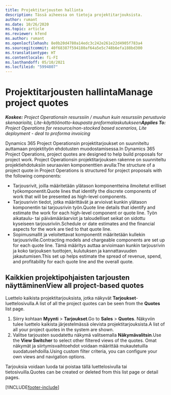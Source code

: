 ```yaml
---
title: Projektitarjousten hallinta
description: Tässä aiheessa on tietoja projektitarjouksista.
author: rumant
ms.date: 10/26/2020
ms.topic: article
ms.reviewer: kfend
ms.author: rumant
ms.openlocfilehash: 8e0b20d4780a14edc3c242e261e22d4905f783a4
ms.sourcegitcommit: 40f68387f594180af64a5e5c748b6efa188bd300
ms.translationtype: HT
ms.contentlocale: fi-FI
ms.lasthandoff: 05/10/2021
ms.locfileid: "5994807"
---
```

# <a name="manage-project-quotes"></a><span data-ttu-id="2e765-103">Projektitarjousten hallinta</span><span class="sxs-lookup"><span data-stu-id="2e765-103">Manage project quotes</span></span>

<span data-ttu-id="2e765-104">_**Koskee:** Project Operationsin resurssiin / muuhun kuin resurssiin perustuvia skenaarioita, Lite-käyttöönotto-kaupasta proformalaskutukseen_</span><span class="sxs-lookup"><span data-stu-id="2e765-104">_**Applies To:** Project Operations for resource/non-stocked based scenarios, Lite deployment - deal to proforma invoicing_</span></span>

<span data-ttu-id="2e765-105">Dynamics 365 Project Operationsin projektitarjoukset on suunniteltu auttamaan projektityön ehdotusten muodostamisessa.</span><span class="sxs-lookup"><span data-stu-id="2e765-105">In Dynamics 365 Project Operations, project quotes are designed to help build proposals for project work.</span></span> <span data-ttu-id="2e765-106">Project Operationsin projektitarjouksen rakenne on suunniteltu projektiehdotuksiin seuraavien komponenttien avulla:</span><span class="sxs-lookup"><span data-stu-id="2e765-106">The structure of a project quote in Project Operations is structured for project proposals with the following components:</span></span>

  - <span data-ttu-id="2e765-107">Tarjousrivit, joilla määritetään ylätason komponentteina ilmoitetut erilliset työkomponentit.</span><span class="sxs-lookup"><span data-stu-id="2e765-107">Quote lines that identify the discrete components of work that will be presented as high-level components.</span></span>
  - <span data-ttu-id="2e765-108">Tarjousrivin tiedot, jotka määrittävät ja arvioivat kunkin ylätason komponentin tai tarjousrivin työn.</span><span class="sxs-lookup"><span data-stu-id="2e765-108">Quote line details that identify and estimate the work for each high-level component or quote line.</span></span> <span data-ttu-id="2e765-109">Työn aikataulu- tai päivämääräarviot ja taloudelliset seikat on sidottu kyseiseen tarjousriviin.</span><span class="sxs-lookup"><span data-stu-id="2e765-109">Schedule or date estimates and the financial aspects for the work are tied to that quote line.</span></span>
  - <span data-ttu-id="2e765-110">Sopimusmallit ja veloitettavat komponentit määritetään kullekin tarjousriville.</span><span class="sxs-lookup"><span data-stu-id="2e765-110">Contracting models and chargeable components are set up for each quote line.</span></span> <span data-ttu-id="2e765-111">Tämä määritys auttaa arvioimaan kunkin tarjousrivin ja koko tarjouksen tuottojen, kulutuksen ja kannattavuuden jakautumisen.</span><span class="sxs-lookup"><span data-stu-id="2e765-111">This set up helps estimate the spread of revenue, spend, and profitability for each quote line and the overall quote.</span></span>

## <a name="view-all-project-based-quotes"></a><span data-ttu-id="2e765-112">Kaikkien projektipohjaisten tarjousten näyttäminen</span><span class="sxs-lookup"><span data-stu-id="2e765-112">View all project-based quotes</span></span>

<span data-ttu-id="2e765-113">Luettelo kaikista projektitarjouksista, jotka näkyvät **Tarjoukset**-luettelosivulla.</span><span class="sxs-lookup"><span data-stu-id="2e765-113">A list of all the project quotes can be seen from the **Quotes** list page.</span></span> 

1. <span data-ttu-id="2e765-114">Siirry kohtaan **Myynti** > **Tarjoukset**.</span><span class="sxs-lookup"><span data-stu-id="2e765-114">Go to **Sales** > **Quotes**.</span></span> <span data-ttu-id="2e765-115">Näkyviin tulee luettelo kaikista järjestelmässä olevista projektitarjouksista.</span><span class="sxs-lookup"><span data-stu-id="2e765-115">A list of all your project quotes in the system are shown.</span></span> 
2. <span data-ttu-id="2e765-116">Valitse tarjousten suodatettu näkymä valitsemalla **Näkymävalitsin**.</span><span class="sxs-lookup"><span data-stu-id="2e765-116">Use the **View Switcher** to select other filtered views of the quotes.</span></span> <span data-ttu-id="2e765-117">Omat näkymät ja siirtymisvaihtoehdot voidaan määrittää mukautetuilla suodatusehdoilla.</span><span class="sxs-lookup"><span data-stu-id="2e765-117">Using custom filter criteria, you can configure your own views and navigation options.</span></span>

<span data-ttu-id="2e765-118">Tarjouksia voidaan luoda tai poistaa tällä luettelosivulla tai tietosivuilla.</span><span class="sxs-lookup"><span data-stu-id="2e765-118">Quotes can be created or deleted from this list page or detail pages.</span></span>


[!INCLUDE[footer-include](../../includes/footer-banner.md)]